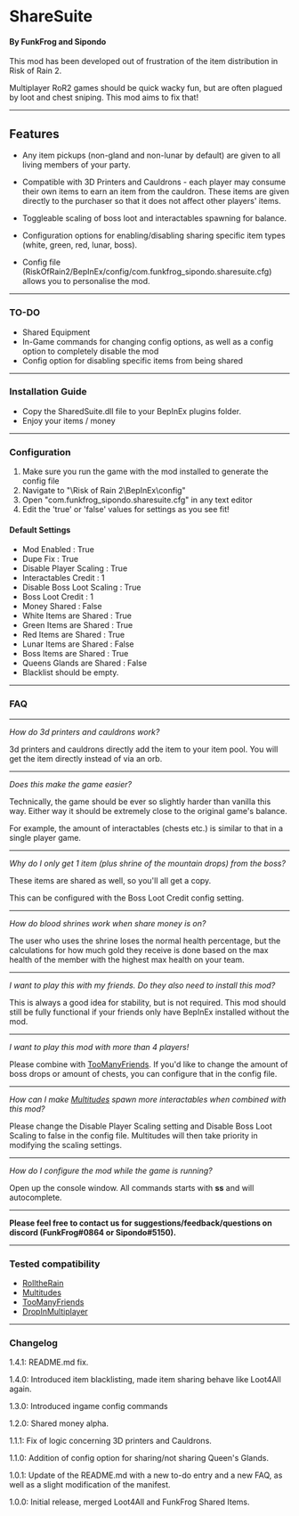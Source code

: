 # ShareSuite
#### By FunkFrog and Sipondo

This mod has been developed out of frustration of the item distribution in Risk of Rain 2.

Multiplayer RoR2 games should be quick wacky fun, but are often plagued by loot and chest sniping. This mod aims to fix that!

---

## Features

- Any item pickups (non-gland and non-lunar by default) are given to all living members of your party.

- Compatible with 3D Printers and Cauldrons - each player may consume their own items to earn an item from the cauldron. These items are given directly to the purchaser so that it does not affect other players' items.

- Toggleable scaling of boss loot and interactables spawning for balance.

- Configuration options for enabling/disabling sharing specific item types (white, green, red, lunar, boss).

- Config file (RiskOfRain2/BepInEx/config/com.funkfrog_sipondo.sharesuite.cfg) allows you to personalise the mod.

---

### TO-DO

- Shared Equipment
- In-Game commands for changing config options, as well as a config option to completely disable the mod
- Config option for disabling specific items from being shared

---

### Installation Guide

- Copy the SharedSuite.dll file to your BepInEx plugins folder.
- Enjoy your items / money

---

### Configuration
1. Make sure you run the game with the mod installed to generate the config file
2. Navigate to "\Risk of Rain 2\BepInEx\config"
3. Open "com.funkfrog_sipondo.sharesuite.cfg" in any text editor
4. Edit the 'true' or 'false' values for settings as you see fit!

#### Default Settings
- Mod Enabled : True
- Dupe Fix : True
- Disable Player Scaling : True
- Interactables Credit : 1
- Disable Boss Loot Scaling : True
- Boss Loot Credit : 1
- Money Shared : False
- White Items are Shared : True
- Green Items are Shared : True
- Red Items are Shared : True
- Lunar Items are Shared : False
- Boss Items are Shared : True
- Queens Glands are Shared : False
- Blacklist should be empty.

---
### FAQ
---
*How do 3d printers and cauldrons work?*

3d printers and cauldrons directly add the item to your item pool.
You will get the item directly instead of via an orb.

---
*Does this make the game easier?*

Technically, the game should be ever so slightly harder than vanilla this way. Either way it should be extremely close to the original game's balance.

For example, the amount of interactables (chests etc.) is similar to that in a single player game.

---
*Why do I only get 1 item (plus shrine of the mountain drops) from the boss?*

These items are shared as well, so you'll all get a copy.

This can be configured with the Boss Loot Credit config setting.

---
*How do blood shrines work when share money is on?*

The user who uses the shrine loses the normal health percentage, but the calculations for how much gold they receive is done based on the max health of the member with the highest max health on your team.

---
*I want to play this with my friends. Do they also need to install this mod?*

This is always a good idea for stability, but is not required. This mod should still be fully functional if your friends only have BepInEx installed without the mod.

---
*I want to play this mod with more than 4 players!*

Please combine with  [TooManyFriends](https://thunderstore.io/package/wildbook/TooManyFriends/). If you'd like to change the amount of boss drops or amount of chests, you can configure that in the config file.

---
*How can I make [Multitudes](https://thunderstore.io/package/wildbook/Multitudes/) spawn more interactables when combined with this mod?*

Please change the Disable Player Scaling setting and Disable Boss Loot Scaling to false in the config file. Multitudes will then take priority in modifying the scaling settings.

---
*How do I configure the mod while the game is running?*

Open up the console window. All commands starts with **ss** and will autocomplete.

---

**Please feel free to contact us for suggestions/feedback/questions on discord (FunkFrog#0864 or Sipondo#5150).**

---
### Tested compatibility

- [RolltheRain](https://thunderstore.io/package/Sipondo/RolltheRain/)
- [Multitudes](https://thunderstore.io/package/wildbook/Multitudes/)
- [TooManyFriends](https://thunderstore.io/package/wildbook/TooManyFriends/)
- [DropInMultiplayer](https://thunderstore.io/package/Morris1927/DropinMultiplayer/)

---
### Changelog

1.4.1: README.md fix.

1.4.0: Introduced item blacklisting, made item sharing behave like Loot4All again.

1.3.0: Introduced ingame config commands

1.2.0: Shared money alpha.

1.1.1: Fix of logic concerning 3D printers and Cauldrons.

1.1.0: Addition of config option for sharing/not sharing Queen's Glands.

1.0.1: Update of the README.md with a new to-do entry and a new FAQ, as well as a slight modification of the manifest.

1.0.0: Initial release, merged Loot4All and FunkFrog Shared Items.

